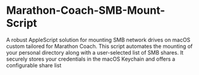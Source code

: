 # Marathon-Coach-SMB-Mount-Script
A robust AppleScript solution for mounting SMB network drives on macOS custom tailored for Marathon Coach. This script automates the mounting of your personal directory along with a user-selected list of SMB shares. It securely stores your credentials in the macOS Keychain and offers a configurable share list
